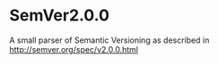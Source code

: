 # SemVer2.0.0
A small parser of Semantic Versioning as described in http://semver.org/spec/v2.0.0.html
